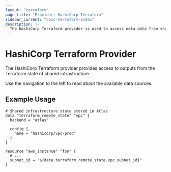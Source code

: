 ```yaml
---
layout: "terraform"
page_title: "Provider: HashiCorp Terraform"
sidebar_current: "docs-terraform-index"
description: |-
  The HashiCorp Terraform provider is used to access meta data from shared infrastructure.
---
```


# HashiCorp Terraform Provider

The HashiCorp Terraform provider provides access to outputs from the Terraform state
of shared infrastructure.

Use the navigation to the left to read about the available data sources.

## Example Usage

```hcl
# Shared infrastructure state stored in Atlas
data "terraform_remote_state" "vpc" {
  backend = "atlas"

  config {
    name = "hashicorp/vpc-prod"
  }
}

resource "aws_instance" "foo" {
  # ...
  subnet_id = "${data.terraform_remote_state.vpc.subnet_id}"
}
```
